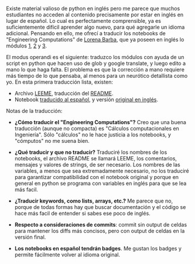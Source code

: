 <!--
.. title: Cálculos Computacionales en Ingeniería - parte 1
.. slug: calculos-computacionales-en-ingenieria-parte-1
.. date: 2018-06-07 03:21:38 UTC
.. tags: 
.. category: 
.. link: 
.. description: Leeme y primera lección
.. type: text
-->

Existe material valioso de python en inglés pero me parece que muchos estudiantes no acceden al contenido precisamente por estar en inglés en lugar de español. Lo cual es perfectamente comprensible, ya es suficientemente difícil aprender algo nuevo, para qué agregarle un idioma adicional. Pensando en ello, me ofrecí a traducir los notebooks de "Engineering Computations" de [Lorena Barba](https://twitter.com/lorenaabarba?lang=es), que ya poseen en inglés lo módulos [1](https://github.com/engineersCode/EngComp1_offtheground), [2](https://github.com/engineersCode/EngComp2_takeoff) y [3](https://github.com/engineersCode/EngComp3_flyatchange).

El modus operandi es el siguiente: traduzco los módulos con ayuda de un script en python que hacen uso de glob y google translate, y luego edito a mano lo que haga falta. El problema es que la corrección a mano requiere más tiempo de lo que pensaba, al menos para un neurótico detallista como yo.
En esta primera traducción lista, existen:

* Archivo [LEEME](https://github.com/engineersCode/EngComp1_offtheground/blob/translation_es/LEEME.md), traducción del [README](https://github.com/engineersCode/EngComp1_offtheground/blob/master/README.md).
* Notebook [traducido al español](https://github.com/engineersCode/EngComp1_offtheground/blob/translation_es/notebooks_es/1_Interactuando_con_Python.ipynb), y versión [original en inglés](https://github.com/engineersCode/EngComp1_offtheground/blob/master/notebooks_en/1_Interacting_with_Python.ipynb).

Notas de la traducción:

* **¿Cómo traducir el "Engineering Computations"?** Creo que una buena traducción (aunque no compacta) es "Cálculos computacionales en Ingeniería". Sólo "cálculos" no le hace justicia a los notebooks, y "cómputos" no me suena bien.

* **¿Qué traducir y que no traducir?** Traduciré los nombres de los notebooks, el archivo README se llamará LEEME, los comentarios, mensajes y valores de strings, de ser necesario. Los nombres de las variables, a menos que sea extremadamente necesario, no los traduciré para garantizar compatibilidad con el notebook original y porque en general en python se programa con variables en inglés para que se lea más facil.

* **¿Traducir keywords, como lists, arrays, etc.?** Me parece que no, porque de todas formas hay que buscar documentación y el código se hace más facil de entender si sabes ese poco de inglés.

* **Respecto a consideraciones de commits**: commit sin output de celdas para mantener los diffs más concisos, pero con output de celdas en la versión final.

* **Los notebooks en español tendrán badges**. Me gustan los badges y permite fácilmente volver al idioma original.
